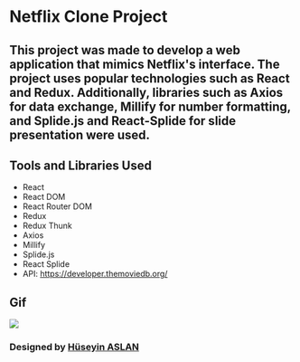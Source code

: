 # Netflix Clone Project

## This project was made to develop a web application that mimics Netflix's interface. The project uses popular technologies such as React and Redux. Additionally, libraries such as Axios for data exchange, Millify for number formatting, and Splide.js and React-Splide for slide presentation were used.

## Tools and Libraries Used

- React
- React DOM
- React Router DOM
- Redux
- Redux Thunk
- Axios
- Millify
- Splide.js
- React Splide
- API: https://developer.themoviedb.org/



## Gif

![](/public/Screen%20Recording%202024-06-15%20at%2004.20.30.30%20PM.gif)

### Designed by <a href="https://www.linkedin.com/in/h%C3%BCseyin-aslan-128519203/" target="_blank">Hüseyin ASLAN</a> 














<!-- 
## Kütüphaneler

- react-router-dom
- redux
- react-redux
- redux-thunk
- tailwind
-  

## Kaynaklar

- API:https://developer.themoviedb.org/reference/intro/getting-started

<img src="screen1.gif"> -->
